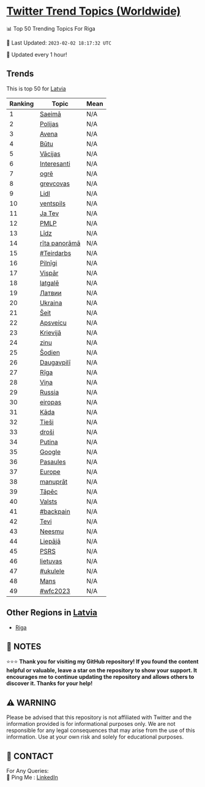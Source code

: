 [Twitter Trend Topics (Worldwide)](https://github.com/ErcinDedeoglu/Twitter-Trend-Topics)
==========


📊 Top 50 Trending Topics For Riga

📆 Last Updated: `2023-02-02 18:17:32 UTC`

🔧 Updated every 1 hour!


## Trends

This is top 50 for [Latvia](</Latvia>)

| Ranking | Topic | Mean |
| ------- | ------------ | ------------ |
| 1 | [Saeimā](http://twitter.com/search?q=Saeim%c4%81) | N/A |
| 2 | [Polijas](http://twitter.com/search?q=Polijas) | N/A |
| 3 | [Avena](http://twitter.com/search?q=Avena) | N/A |
| 4 | [Būtu](http://twitter.com/search?q=B%c5%abtu) | N/A |
| 5 | [Vācijas](http://twitter.com/search?q=V%c4%81cijas) | N/A |
| 6 | [Interesanti](http://twitter.com/search?q=Interesanti) | N/A |
| 7 | [ogrē](http://twitter.com/search?q=ogr%c4%93) | N/A |
| 8 | [grevcovas](http://twitter.com/search?q=grevcovas) | N/A |
| 9 | [Lidl](http://twitter.com/search?q=Lidl) | N/A |
| 10 | [ventspils](http://twitter.com/search?q=ventspils) | N/A |
| 11 | [Ja Tev](http://twitter.com/search?q=Ja+Tev) | N/A |
| 12 | [PMLP](http://twitter.com/search?q=PMLP) | N/A |
| 13 | [Līdz](http://twitter.com/search?q=L%c4%abdz) | N/A |
| 14 | [rīta panorāmā](http://twitter.com/search?q=r%c4%abta+panor%c4%81m%c4%81) | N/A |
| 15 | [#Teirdarbs](http://twitter.com/search?q=%23Teirdarbs) | N/A |
| 16 | [Pilnīgi](http://twitter.com/search?q=Piln%c4%abgi) | N/A |
| 17 | [Vispār](http://twitter.com/search?q=Visp%c4%81r) | N/A |
| 18 | [latgalē](http://twitter.com/search?q=latgal%c4%93) | N/A |
| 19 | [Латвии](http://twitter.com/search?q=%d0%9b%d0%b0%d1%82%d0%b2%d0%b8%d0%b8) | N/A |
| 20 | [Ukraina](http://twitter.com/search?q=Ukraina) | N/A |
| 21 | [Šeit](http://twitter.com/search?q=%c5%a0eit) | N/A |
| 22 | [Apsveicu](http://twitter.com/search?q=Apsveicu) | N/A |
| 23 | [Krievijā](http://twitter.com/search?q=Krievij%c4%81) | N/A |
| 24 | [zinu](http://twitter.com/search?q=zinu) | N/A |
| 25 | [Šodien](http://twitter.com/search?q=%c5%a0odien) | N/A |
| 26 | [Daugavpilī](http://twitter.com/search?q=Daugavpil%c4%ab) | N/A |
| 27 | [Rīga](http://twitter.com/search?q=R%c4%abga) | N/A |
| 28 | [Viņa](http://twitter.com/search?q=Vi%c5%86a) | N/A |
| 29 | [Russia](http://twitter.com/search?q=Russia) | N/A |
| 30 | [eiropas](http://twitter.com/search?q=eiropas) | N/A |
| 31 | [Kāda](http://twitter.com/search?q=K%c4%81da) | N/A |
| 32 | [Tieši](http://twitter.com/search?q=Tie%c5%a1i) | N/A |
| 33 | [droši](http://twitter.com/search?q=dro%c5%a1i) | N/A |
| 34 | [Putina](http://twitter.com/search?q=Putina) | N/A |
| 35 | [Google](http://twitter.com/search?q=Google) | N/A |
| 36 | [Pasaules](http://twitter.com/search?q=Pasaules) | N/A |
| 37 | [Europe](http://twitter.com/search?q=Europe) | N/A |
| 38 | [manuprāt](http://twitter.com/search?q=manupr%c4%81t) | N/A |
| 39 | [Tāpēc](http://twitter.com/search?q=T%c4%81p%c4%93c) | N/A |
| 40 | [Valsts](http://twitter.com/search?q=Valsts) | N/A |
| 41 | [#backpain](http://twitter.com/search?q=%23backpain) | N/A |
| 42 | [Tevi](http://twitter.com/search?q=Tevi) | N/A |
| 43 | [Neesmu](http://twitter.com/search?q=Neesmu) | N/A |
| 44 | [Liepājā](http://twitter.com/search?q=Liep%c4%81j%c4%81) | N/A |
| 45 | [PSRS](http://twitter.com/search?q=PSRS) | N/A |
| 46 | [lietuvas](http://twitter.com/search?q=lietuvas) | N/A |
| 47 | [#ukulele](http://twitter.com/search?q=%23ukulele) | N/A |
| 48 | [Mans](http://twitter.com/search?q=Mans) | N/A |
| 49 | [#wfc2023](http://twitter.com/search?q=%23wfc2023) | N/A |



## Other Regions in [Latvia](</Latvia>)

* [Riga](</Latvia/Riga.md>)



## 📝 NOTES

⭐⭐⭐ **Thank you for visiting my GitHub repository! If you found the content helpful or valuable, leave a star on the repository to show your support. It encourages me to continue updating the repository and allows others to discover it. Thanks for your help!**


## ⚠️ WARNING

Please be advised that this repository is not affiliated with Twitter and the information provided is for informational purposes only. We are not responsible for any legal consequences that may arise from the use of this information. Use at your own risk and solely for educational purposes.


## 📨 CONTACT

 For Any Queries:  
            🏓 Ping Me : [LinkedIn](https://www.linkedin.com/in/ercindedeoglu/)
